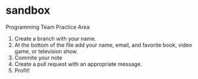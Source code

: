 # sandbox
Programming Team Practice Area


1. Create a branch with your name.
2. At the bottom of the file add your name, email, and favorite book, video game, or television show.
3. Commite your note
4. Create a pull request with an appropriate message.
5. Profit!
